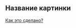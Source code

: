<!-- .slide:    data-background-image="lecture/template/ironmen.png" -->
<!-- .slide:    data-background-size="1920px 660px" -->
<!-- .slide:    data-background-position="bottom" -->

## Название картинки

<a class="how-its-made" href="#howto-images">Как это сделано?</a>